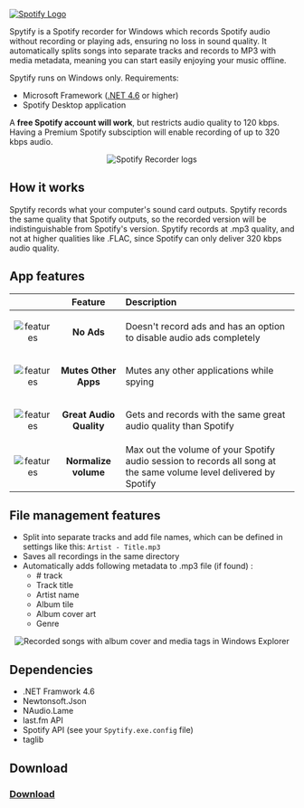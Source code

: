 <a title="https://jwallet.github.io/spy-spotify/" href="https://jwallet.github.io/spy-spotify/"><img alt="Spotify Logo" src="https://user-images.githubusercontent.com/23088305/29906214-6daad21c-8de1-11e7-80f5-ef6791cc7825.png" /></a>

Spytify is a Spotify recorder for Windows which records Spotify audio without recording or playing ads, ensuring no loss in sound quality. It automatically splits songs into separate tracks and records to MP3 with media metadata, meaning you can start easily enjoying your music offline.

Spytify runs on Windows only. Requirements: 
- Microsoft Framework ([.NET 4.6](https://www.microsoft.com/en-US/download/details.aspx?id=48130) or higher)
- Spotify Desktop application

A __free Spotify account will work__, but restricts audio quality to 120 kbps. Having a Premium Spotify subsciption will enable recording of up to 320 kbps audio.

<p align="center"><img alt="Spotify Recorder logs" src="https://raw.githubusercontent.com/jwallet/spy-spotify/master/assets/images/ui_record.png" /></p>

## How it works
Spytify records what your computer's sound card outputs. Spytify records the same quality that Spotify outputs, so the recorded version will be indistinguishable from Spotify's version. Spytify records at .mp3 quality, and not at higher qualities like .FLAC, since Spotify can only deliver 320 kbps audio quality.

## App features

|| Feature | Description |
| - | :-: | :- |
| <p align="center"><img alt="features" src="https://raw.githubusercontent.com/jwallet/spy-spotify/master/assets/images/feature_no_ad.png" /></p> | __No Ads__ | Doesn't record ads and has an option to disable audio ads completely |
| <p align="center"><img alt="features" src="https://raw.githubusercontent.com/jwallet/spy-spotify/master/assets/images/feature_mute_apps.png" /></p> | __Mutes Other Apps__ | Mutes any other applications while spying |
| <p align="center"><img alt="features" src="https://raw.githubusercontent.com/jwallet/spy-spotify/master/assets/images/feature_audio_quality.png" /></p> | __Great Audio Quality__ | Gets and records with the same great audio quality than Spotify |
| <p align="center"><img alt="features" src="https://raw.githubusercontent.com/jwallet/spy-spotify/master/assets/images/feature_max_out.png" /></p> | __Normalize volume__ | Max out the volume of your Spotify audio session to records all song at the same volume level delivered by Spotify |

## File management features
- Split into separate tracks and add file names, which can be defined in settings like this: `Artist - Title.mp3`
- Saves all recordings in the same directory
- Automatically adds following metadata to .mp3 file (if found) :
   - \# track
   - Track title
   - Artist name
   - Album tile
   - Album cover art
   - Genre

<p align="center"><img alt="Recorded songs with album cover and media tags in Windows Explorer" src="https://raw.githubusercontent.com/jwallet/spy-spotify/master/assets/images/saved_songs_list.png" /></p>


## Dependencies
- .NET Framwork 4.6
- Newtonsoft.Json
- NAudio.Lame
- last.fm API
- Spotify API (see your `Spytify.exe.config` file)
- taglib

## Download
### [Download](https://github.com/jwallet/spy-spotify/releases)
